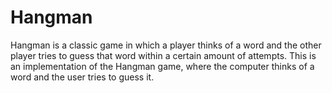 # Hangman
Hangman is a classic game in which a player thinks of a word and the other player tries to guess that word within a certain amount of attempts. 
This is an implementation of the Hangman game, where the computer thinks of a word and the user tries to guess it.
